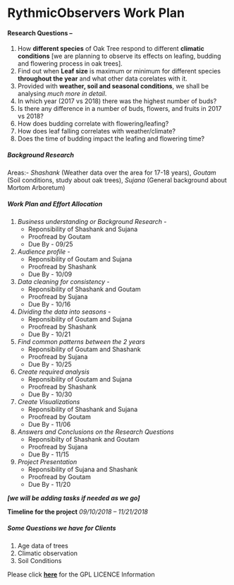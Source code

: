 # RythmicObservers Work Plan

#### Research Questions – 

1. How __**different species**__ of Oak Tree respond to different **climatic conditions** [we are planning to observe its effects on leafing, budding and flowering process in oak trees]. 
2. Find out when __**Leaf size**__ is maximum or minimum for different species **throughout the year** and what other data corelates with it.
3. Provided with **weather, soil and seasonal conditions**, we shall be analysing _much more in detail_.
4. In which year (2017 vs 2018) there was the highest number of buds?
5. Is there any difference in a number of buds, flowers, and fruits in 2017 vs 2018? 
6. How does budding correlate with flowering/leafing?
7. How does leaf falling correlates with weather/climate?
8. Does the time of budding impact the leafing and flowering time?

##### **Background Research** 
Areas:- 
_Shashank_ (Weather data over the area for 17-18 years), 
_Goutam_ (Soil conditions, study about oak trees), 
_Sujana_ (General background about Mortom Arboretum)

##### **Work Plan and Effort Allocation**

1. _Business understanding or Background Research_ -
    * Reponsibility of Shashank and Sujana
    * Proofread by Goutam
    * Due By - 09/25
2. _Audience profile_ - 
    * Reponsibility of Goutam and Sujana 
    * Proofread by Shashank
    * Due By - 10/09
3. _Data cleaning for consistency_ -  
    * Reponsibility of Shashank and Goutam 
    * Proofread by Sujana
    * Due By - 10/16
4. _Dividing the data into seasons_  -  
    * Reponsibility of Goutam and Sujana 
    * Proofread by Shashank
    * Due By - 10/21
5. _Find common patterns between the 2 years_ 
    * Reponsibility of Goutam and Shashank 
    * Proofread by Sujana
    * Due By - 10/25
6. _Create required analysis_ 
    * Reponsibility of Goutam and Sujana 
    * Proofread by Shashank
    * Due By - 10/30
7. _Create Visualizations_ 
    * Reponsibility of Shashank and Sujana 
    * Proofread by Goutam
    * Due By - 11/06
8. _Answers and Conclusions on the Research Questions_ 
    * Reponsibilty of Shashank and Goutam 
    * Proofread by Sujana
    * Due By - 11/15
9. _Project Presentation_ 
    * Reponsibility of Sujana and Shashank 
    * Proofread by Goutam
    * Due By - 11/20

_**[we will be adding tasks if needed as we go]**_

**Timeline for the project**
_09/10/2018 – 11/21/2018_

##### __**Some Questions we have for Clients**__
1. Age data of trees
2. Climatic observation
3. Soil Conditions


Please click **[here](https://github.com/shashankpatibandla/RythmicObservers/blob/master/LICENSE)** for the GPL LICENCE Information 
